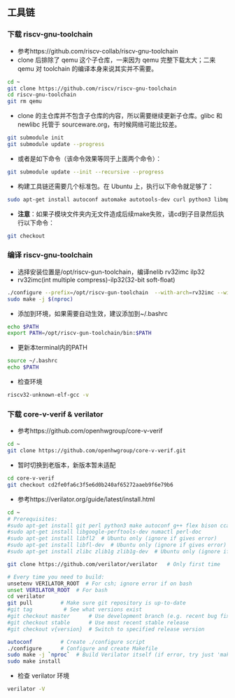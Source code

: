 
## 工具链
### 下载 riscv-gnu-toolchain

* 参考https://github.com/riscv-collab/riscv-gnu-toolchain
* clone 后排除了 qemu 这个子仓库，一来因为 qemu 完整下载太大；二来 qemu 对 toolchain 的编译本身来说其实并不需要。
```bash
cd ~
git clone https://github.com/riscv/riscv-gnu-toolchain
cd riscv-gnu-toolchain
git rm qemu
```

* clone 的主仓库并不包含子仓库的内容，所以需要继续更新子仓库。glibc 和 newlibc 托管于 sourceware.org，有时候网络可能比较差。
```bash
git submodule init
git submodule update --progress
```

* 或者是如下命令（该命令效果等同于上面两个命令）：
```bash
git submodule update --init --recursive --progress
```

* 构建工具链还需要几个标准包。在 Ubuntu 上，执行以下命令就足够了：
```bash
sudo apt-get install autoconf automake autotools-dev curl python3 libmpc-dev libmpfr-dev libgmp-dev gawk build-essential bison flex texinfo gperf libtool patchutils bc zlib1g-dev libexpat-dev
```

* **注意**：如果子模块文件夹内无文件造成后续make失败，请cd到子目录然后执行以下命令：
```bash
git checkout
```
### 编译 riscv-gnu-toolchain

* 选择安装位置是/opt/riscv-gun-toolchain，编译nelib rv32imc ilp32
* rv32imc(int multiple compress)-ilp32(32-bit soft-float)
```bash
./configure --prefix=/opt/riscv-gun-toolchain  --with-arch=rv32imc --with-abi=ilp32
sudo make -j $(nproc)
```

* 添加到环境，如果需要自动生效，建议添加到~/.bashrc
```bash
echo $PATH
export PATH=/opt/riscv-gun-toolchain/bin:$PATH
```

* 更新本terminal内的PATH
```bash
source ~/.bashrc
echo $PATH
```

* 检查环境
```bash
riscv32-unknown-elf-gcc -v
```

### 下载 core-v-verif & verilator

* 参考https://github.com/openhwgroup/core-v-verif
```bash
cd ~
git clone https://github.com/openhwgroup/core-v-verif.git
```

* 暂时切换到老版本，新版本暂未适配
```bash
cd core-v-verif
git checkout cd2fe0fa6c3f5e6d0b240af65272aaeb9f6e79b6
```

* 参考https://verilator.org/guide/latest/install.html
```bash
cd ~
# Prerequisites:
#sudo apt-get install git perl python3 make autoconf g++ flex bison ccache
#sudo apt-get install libgoogle-perftools-dev numactl perl-doc
#sudo apt-get install libfl2  # Ubuntu only (ignore if gives error)
#sudo apt-get install libfl-dev  # Ubuntu only (ignore if gives error)
#sudo apt-get install zlibc zlib1g zlib1g-dev  # Ubuntu only (ignore if gives error)

git clone https://github.com/verilator/verilator   # Only first time

# Every time you need to build:
unsetenv VERILATOR_ROOT  # For csh; ignore error if on bash
unset VERILATOR_ROOT  # For bash
cd verilator
git pull         # Make sure git repository is up-to-date
#git tag          # See what versions exist
#git checkout master      # Use development branch (e.g. recent bug fixes)
#git checkout stable      # Use most recent stable release
#git checkout v{version}  # Switch to specified release version

autoconf         # Create ./configure script
./configure      # Configure and create Makefile
sudo make -j `nproc`  # Build Verilator itself (if error, try just 'make')
sudo make install
```

* 检查 verilator 环境
```bash
verilator -V
```